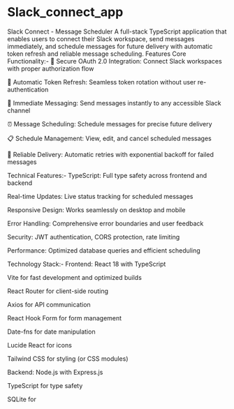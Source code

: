 # Slack_connect_app
Slack Connect - Message Scheduler
A full-stack TypeScript application that enables users to connect their Slack workspace, send messages immediately, and schedule messages for future delivery with automatic token refresh and reliable message scheduling.
Features
Core Functionality:-
🔐 Secure OAuth 2.0 Integration: Connect Slack workspaces with proper authorization flow

🔄 Automatic Token Refresh: Seamless token rotation without user re-authentication

💬 Immediate Messaging: Send messages instantly to any accessible Slack channel

⏰ Message Scheduling: Schedule messages for precise future delivery

📋 Schedule Management: View, edit, and cancel scheduled messages

🔄 Reliable Delivery: Automatic retries with exponential backoff for failed messages


Technical Features:-
TypeScript: Full type safety across frontend and backend

Real-time Updates: Live status tracking for scheduled messages

Responsive Design: Works seamlessly on desktop and mobile

Error Handling: Comprehensive error boundaries and user feedback

Security: JWT authentication, CORS protection, rate limiting

Performance: Optimized database queries and efficient scheduling

Technology Stack:-
Frontend:
React 18 with TypeScript

Vite for fast development and optimized builds

React Router for client-side routing

Axios for API communication

React Hook Form for form management

Date-fns for date manipulation

Lucide React for icons

Tailwind CSS for styling (or CSS modules)

Backend:
Node.js with Express.js

TypeScript for type safety

SQLite for
